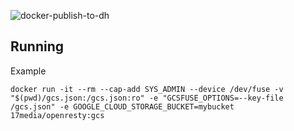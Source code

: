 ![docker-publish-to-dh](https://github.com/swaglive/docker-openresty/workflows/docker-publish-to-dh/badge.svg)

## Running

Example
```
docker run -it --rm --cap-add SYS_ADMIN --device /dev/fuse -v "$(pwd)/gcs.json:/gcs.json:ro" -e "GCSFUSE_OPTIONS=--key-file /gcs.json" -e GOOGLE_CLOUD_STORAGE_BUCKET=mybucket 17media/openresty:gcs
```
